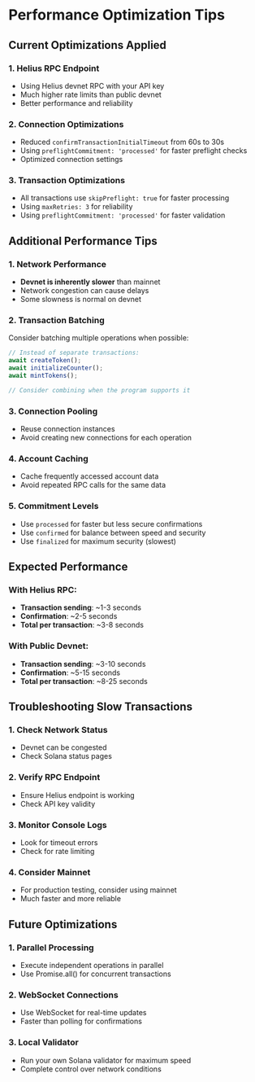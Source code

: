 # Performance Optimization Tips

## Current Optimizations Applied

### 1. **Helius RPC Endpoint**
- Using Helius devnet RPC with your API key
- Much higher rate limits than public devnet
- Better performance and reliability

### 2. **Connection Optimizations**
- Reduced `confirmTransactionInitialTimeout` from 60s to 30s
- Using `preflightCommitment: 'processed'` for faster preflight checks
- Optimized connection settings

### 3. **Transaction Optimizations**
- All transactions use `skipPreflight: true` for faster processing
- Using `maxRetries: 3` for reliability
- Using `preflightCommitment: 'processed'` for faster validation

## Additional Performance Tips

### 1. **Network Performance**
- **Devnet is inherently slower** than mainnet
- Network congestion can cause delays
- Some slowness is normal on devnet

### 2. **Transaction Batching**
Consider batching multiple operations when possible:
```typescript
// Instead of separate transactions:
await createToken();
await initializeCounter();
await mintTokens();

// Consider combining when the program supports it
```

### 3. **Connection Pooling**
- Reuse connection instances
- Avoid creating new connections for each operation

### 4. **Account Caching**
- Cache frequently accessed account data
- Avoid repeated RPC calls for the same data

### 5. **Commitment Levels**
- Use `processed` for faster but less secure confirmations
- Use `confirmed` for balance between speed and security
- Use `finalized` for maximum security (slowest)

## Expected Performance

### **With Helius RPC:**
- **Transaction sending**: ~1-3 seconds
- **Confirmation**: ~2-5 seconds
- **Total per transaction**: ~3-8 seconds

### **With Public Devnet:**
- **Transaction sending**: ~3-10 seconds
- **Confirmation**: ~5-15 seconds
- **Total per transaction**: ~8-25 seconds

## Troubleshooting Slow Transactions

### 1. **Check Network Status**
- Devnet can be congested
- Check Solana status pages

### 2. **Verify RPC Endpoint**
- Ensure Helius endpoint is working
- Check API key validity

### 3. **Monitor Console Logs**
- Look for timeout errors
- Check for rate limiting

### 4. **Consider Mainnet**
- For production testing, consider using mainnet
- Much faster and more reliable

## Future Optimizations

### 1. **Parallel Processing**
- Execute independent operations in parallel
- Use Promise.all() for concurrent transactions

### 2. **WebSocket Connections**
- Use WebSocket for real-time updates
- Faster than polling for confirmations

### 3. **Local Validator**
- Run your own Solana validator for maximum speed
- Complete control over network conditions 